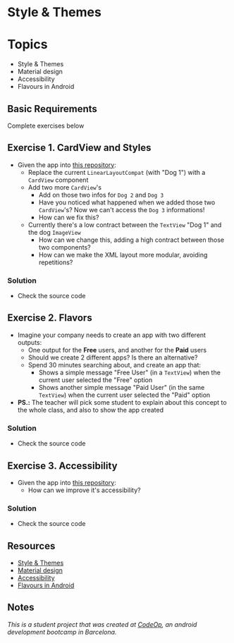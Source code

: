 
# Style & Themes

# Topics
- Style & Themes
- Material design
- Accessibility
- Flavours in Android

## Basic Requirements

Complete exercises below

## Exercise 1. CardView and Styles

- Given the app into [this repository](https://github.com/CodeOp-tech/bumble-android-assignments/tree/master/android-styles-themes/android-styles-themes_ex1):
	- Replace the current `LinearLayoutCompat` (with "Dog 1") with a `CardView` component
	- Add two more `CardView`'s
		- Add on those two infos for `Dog 2` and `Dog 3`
		- Have you noticed what happened when we added those two `CardView`'s? Now we can't access the `Dog 3` informations!
		- How can we fix this?
	- Currently there's a low contract between the `TextView` "Dog 1" and the dog `ImageView`
		- How can we change this, adding a high contract between those two components?
		- How can we make the XML layout more modular, avoiding repetitions?

### Solution

- Check the source code

## Exercise 2. Flavors

- Imagine your company needs to create an app with two different outputs:
	- One output for the **Free** users, and another for the **Paid** users
	- Should we create 2 different apps? Is there an alternative?
	- Spend 30 minutes searching about, and create an app that:
		- Shows a simple message "Free User" (in a `TextView`) when the current user selected the "Free" option
		- Shows another simple message "Paid User" (in the same `TextView`) when the current user selected the "Paid" option
- **PS.:** The teacher will pick some student to explain about this concept to the whole class, and also to show the app created

### Solution

- Check the source code

## Exercise 3. Accessibility

- Given the app into [this repository](https://github.com/CodeOp-tech/bumble-android-assignments/tree/master/android-styles-themes/android-styles-themes_ex3):
	- How can we improve it's accessibility?

### Solution

- Check the source code

## Resources

- [Style & Themes](https://developer.android.com/guide/topics/ui/look-and-feel/themes)
- [Material design](https://material.io/design)
- [Accessibility](https://developer.android.com/codelabs/starting-android-accessibility)
- [Flavours in Android](https://developer.android.com/studio/build/build-variants)

## Notes

_This is a student project that was created at [CodeOp](http://CodeOp.tech), an android development bootcamp in Barcelona._
